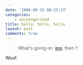 ```yaml
---
date: '2006-09-15 00:23:23'
categories:
    - uncategorised
title: hello, hello, hello
layout: post
comments: true
---
```


> What's going on
> '[ere](http://news.bbc.co.uk/1/hi/england/bristol/5345518.stm), then ?

Woof.
